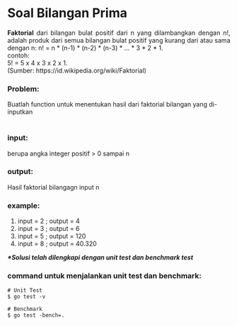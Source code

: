 # Soal Bilangan Prima

<p align=justify><b>Faktorial</b> dari bilangan bulat positif dari n yang dilambangkan dengan n!,
	adalah produk dari semua bilangan bulat positif yang kurang dari atau sama dengan n:
	n! = n * (n-1) * (n-2) * (n-3) * ... * 3 * 2 * 1. <br>
	contoh:<br>
	5! = 5 x 4 x 3 x 2 x 1. <br>
(Sumber: https://id.wikipedia.org/wiki/Faktorial)
</p>

### Problem:

Buatlah function untuk menentukan hasil dari faktorial bilangan yang di-inputkan <br>
<br>

### input:

berupa angka integer positif > 0 sampai n
<br>

### output:

Hasil faktorial bilangagn input n
<br>

### example:

1. input = 2 ;  output = 4
2. input = 3 ;  output = 6
3. input = 5 ;  output = 120
4. input = 8 ;  output = 40.320

<i><b>*Solusi telah dilengkapi dengan unit test dan benchmark test</b></i>

### command untuk menjalankan unit test dan benchmark:

```
# Unit Test
$ go test -v

# Benchmark
$ go test -bench=.
```
